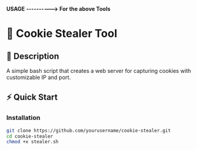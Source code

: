 **USAGE**
__----------> For the above Tools__


# 🎯 **Cookie Stealer Tool**

## 📖 **Description**
A simple bash script that creates a web server for capturing cookies with customizable IP and port.

## ⚡ **Quick Start**

### Installation
```bash
git clone https://github.com/yourusername/cookie-stealer.git
cd cookie-stealer
chmod +x stealer.sh
